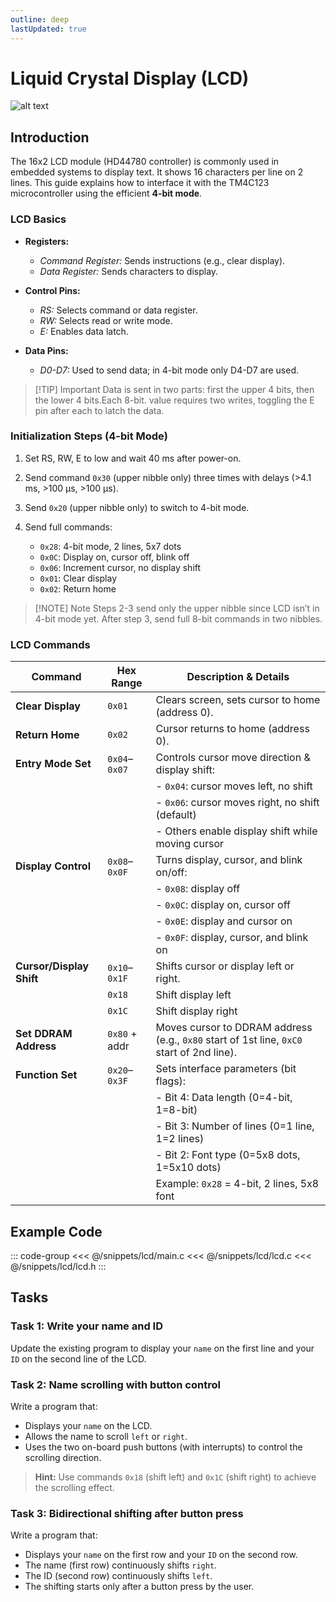 ```yaml
---
outline: deep
lastUpdated: true
---
```


# Liquid Crystal Display (LCD)

![alt text](/image-3.png)


## Introduction

The 16x2 LCD module (HD44780 controller) is commonly used in embedded systems to display text. It shows 16 characters per line on 2 lines. This guide explains how to interface it with the TM4C123 microcontroller using the efficient **4-bit mode**.


### LCD Basics

* **Registers:**

  * *Command Register:* Sends instructions (e.g., clear display).
  * *Data Register:* Sends characters to display.
* **Control Pins:**

  * *RS:* Selects command or data register.
  * *RW:* Selects read or write mode.
  * *E:* Enables data latch.
* **Data Pins:**

  * *D0-D7:* Used to send data; in 4-bit mode only D4-D7 are used.

> [!TIP] Important
> Data is sent in two parts: first the upper 4 bits, then the lower 4 bits.Each 8-bit. value requires two writes, toggling the E pin after each to latch the data.


### Initialization Steps (4-bit Mode)

1. Set RS, RW, E to low and wait 40 ms after power-on.
2. Send command `0x30` (upper nibble only) three times with delays (>4.1 ms, >100 μs, >100 μs).
3. Send `0x20` (upper nibble only) to switch to 4-bit mode.
4. Send full commands:

   * `0x28`: 4-bit mode, 2 lines, 5x7 dots
   * `0x0C`: Display on, cursor off, blink off
   * `0x06`: Increment cursor, no display shift
   * `0x01`: Clear display
   * `0x02`: Return home

> [!NOTE] Note
> Steps 2-3 send only the upper nibble since LCD isn’t in 4-bit mode yet. After step 3, send full 8-bit commands in two nibbles.


### LCD Commands
| Command             | Hex Range       | Description & Details                                                                                   |
|---------------------|-----------------|-------------------------------------------------------------------------------------------------------|
| **Clear Display**    | `0x01`          | Clears screen, sets cursor to home (address 0).                                                       |
| **Return Home**      | `0x02`          | Cursor returns to home (address 0).                                                                   |
| **Entry Mode Set**   | `0x04`–`0x07`   | Controls cursor move direction & display shift:                                                       |
|                     |                 | - `0x04`: cursor moves left, no shift                                                                 |
|                     |                 | - `0x06`: cursor moves right, no shift (default)                                                      |
|                     |                 | - Others enable display shift while moving cursor                                                     |
| **Display Control**  | `0x08`–`0x0F`   | Turns display, cursor, and blink on/off:                                                              |
|                     |                 | - `0x08`: display off                                                                                  |
|                     |                 | - `0x0C`: display on, cursor off                                                                       |
|                     |                 | - `0x0E`: display and cursor on                                                                        |
|                     |                 | - `0x0F`: display, cursor, and blink on                                                                |
| **Cursor/Display Shift** | `0x10`–`0x1F`| Shifts cursor or display left or right.                                                               |
|                     | `0x18`          | Shift display left                                                                                      |
|                     | `0x1C`          | Shift display right                                                                                     |
| **Set DDRAM Address**| `0x80` + addr   | Moves cursor to DDRAM address (e.g., `0x80` start of 1st line, `0xC0` start of 2nd line).             |
| **Function Set**     | `0x20`–`0x3F`   | Sets interface parameters (bit flags):                                                                |
|                     |                 | - Bit 4: Data length (0=4-bit, 1=8-bit)                                                               |
|                     |                 | - Bit 3: Number of lines (0=1 line, 1=2 lines)                                                        |
|                     |                 | - Bit 2: Font type (0=5x8 dots, 1=5x10 dots)                                                          |
|                     |                 | Example: `0x28` = 4-bit, 2 lines, 5x8 font                                                             |


## Example Code

::: code-group
<<< @/snippets/lcd/main.c
<<< @/snippets/lcd/lcd.c
<<< @/snippets/lcd/lcd.h
::: 

## Tasks

### Task 1: Write your name and ID
Update the existing program to display your `name` on the first line and your `ID` on the second line of the LCD.
### Task 2: Name scrolling with button control
Write a program that:
   * Displays your `name` on the LCD.
   * Allows the name to scroll `left` or `right`.
   * Uses the two on-board push buttons (with interrupts) to control the scrolling direction.
> **Hint:** Use commands `0x18` (shift left) and `0x1C` (shift right) to achieve the scrolling effect.

### Task 3: Bidirectional shifting after button press
Write a program that:
   * Displays your `name` on the first row and your `ID` on the second row.
   * The name (first row) continuously shifts `right`.
   * The ID (second row) continuously shifts `left`.
   * The shifting starts only after a button press by the user.


